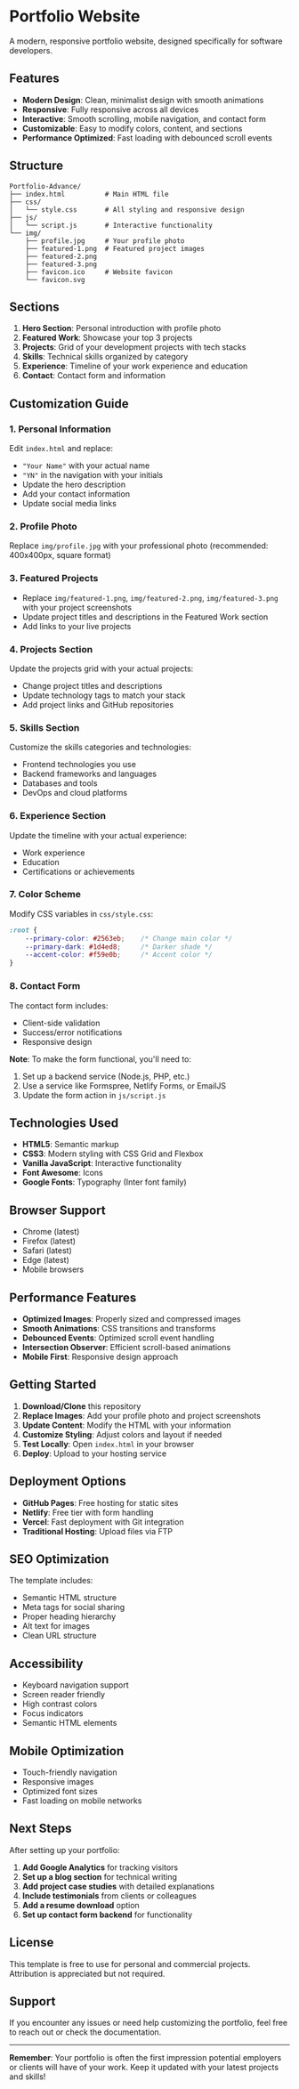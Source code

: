 # Portfolio Website

A modern, responsive portfolio website, designed specifically for software developers.

## Features

- **Modern Design**: Clean, minimalist design with smooth animations
- **Responsive**: Fully responsive across all devices
- **Interactive**: Smooth scrolling, mobile navigation, and contact form
- **Customizable**: Easy to modify colors, content, and sections
- **Performance Optimized**: Fast loading with debounced scroll events

## Structure

```
Portfolio-Advance/
├── index.html          # Main HTML file
├── css/
│   └── style.css       # All styling and responsive design
├── js/
│   └── script.js       # Interactive functionality
└── img/
    ├── profile.jpg     # Your profile photo
    ├── featured-1.png  # Featured project images
    ├── featured-2.png
    ├── featured-3.png
    ├── favicon.ico     # Website favicon
    └── favicon.svg
```

## Sections

1. **Hero Section**: Personal introduction with profile photo
2. **Featured Work**: Showcase your top 3 projects
3. **Projects**: Grid of your development projects with tech stacks
4. **Skills**: Technical skills organized by category
5. **Experience**: Timeline of your work experience and education
6. **Contact**: Contact form and information

## Customization Guide

### 1. Personal Information
Edit `index.html` and replace:
- `"Your Name"` with your actual name
- `"YN"` in the navigation with your initials
- Update the hero description
- Add your contact information
- Update social media links

### 2. Profile Photo
Replace `img/profile.jpg` with your professional photo (recommended: 400x400px, square format)

### 3. Featured Projects
- Replace `img/featured-1.png`, `img/featured-2.png`, `img/featured-3.png` with your project screenshots
- Update project titles and descriptions in the Featured Work section
- Add links to your live projects

### 4. Projects Section
Update the projects grid with your actual projects:
- Change project titles and descriptions
- Update technology tags to match your stack
- Add project links and GitHub repositories

### 5. Skills Section
Customize the skills categories and technologies:
- Frontend technologies you use
- Backend frameworks and languages
- Databases and tools
- DevOps and cloud platforms

### 6. Experience Section
Update the timeline with your actual experience:
- Work experience
- Education
- Certifications or achievements

### 7. Color Scheme
Modify CSS variables in `css/style.css`:
```css
:root {
    --primary-color: #2563eb;    /* Change main color */
    --primary-dark: #1d4ed8;     /* Darker shade */
    --accent-color: #f59e0b;     /* Accent color */
}
```

### 8. Contact Form
The contact form includes:
- Client-side validation
- Success/error notifications
- Responsive design

**Note**: To make the form functional, you'll need to:
1. Set up a backend service (Node.js, PHP, etc.)
2. Use a service like Formspree, Netlify Forms, or EmailJS
3. Update the form action in `js/script.js`

## Technologies Used

- **HTML5**: Semantic markup
- **CSS3**: Modern styling with CSS Grid and Flexbox
- **Vanilla JavaScript**: Interactive functionality
- **Font Awesome**: Icons
- **Google Fonts**: Typography (Inter font family)

## Browser Support

- Chrome (latest)
- Firefox (latest)
- Safari (latest)
- Edge (latest)
- Mobile browsers

## Performance Features

- **Optimized Images**: Properly sized and compressed images
- **Smooth Animations**: CSS transitions and transforms
- **Debounced Events**: Optimized scroll event handling
- **Intersection Observer**: Efficient scroll-based animations
- **Mobile First**: Responsive design approach

## Getting Started

1. **Download/Clone** this repository
2. **Replace Images**: Add your profile photo and project screenshots
3. **Update Content**: Modify the HTML with your information
4. **Customize Styling**: Adjust colors and layout if needed
5. **Test Locally**: Open `index.html` in your browser
6. **Deploy**: Upload to your hosting service

## Deployment Options

- **GitHub Pages**: Free hosting for static sites
- **Netlify**: Free tier with form handling
- **Vercel**: Fast deployment with Git integration
- **Traditional Hosting**: Upload files via FTP

## SEO Optimization

The template includes:
- Semantic HTML structure
- Meta tags for social sharing
- Proper heading hierarchy
- Alt text for images
- Clean URL structure

## Accessibility

- Keyboard navigation support
- Screen reader friendly
- High contrast colors
- Focus indicators
- Semantic HTML elements

## Mobile Optimization

- Touch-friendly navigation
- Responsive images
- Optimized font sizes
- Fast loading on mobile networks

## Next Steps

After setting up your portfolio:

1. **Add Google Analytics** for tracking visitors
2. **Set up a blog section** for technical writing
3. **Add project case studies** with detailed explanations
4. **Include testimonials** from clients or colleagues
5. **Add a resume download** option
6. **Set up contact form backend** for functionality

## License

This template is free to use for personal and commercial projects. Attribution is appreciated but not required.

## Support

If you encounter any issues or need help customizing the portfolio, feel free to reach out or check the documentation.

---

**Remember**: Your portfolio is often the first impression potential employers or clients will have of your work. Keep it updated with your latest projects and skills!
